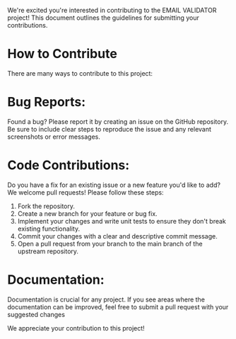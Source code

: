 We're excited you're interested in contributing to the EMAIL VALIDATOR project! This document outlines the guidelines for submitting your contributions.

# How to Contribute
There are many ways to contribute to this project:

# Bug Reports:<br>
Found a bug? Please report it by creating an issue on the GitHub repository. Be sure to include clear steps to reproduce the issue and any relevant screenshots or error messages.

# Code Contributions:<br>
Do you have a fix for an existing issue or a new feature you'd like to add? We welcome pull requests! Please follow these steps:<br>
1. Fork the repository.<br>
2. Create a new branch for your feature or bug fix.<br>
3. Implement your changes and write unit tests to ensure they don't break existing functionality.<br>
4. Commit your changes with a clear and descriptive commit message.<br>
5. Open a pull request from your branch to the main branch of the upstream repository.<br>

# Documentation:<br>
Documentation is crucial for any project. If you see areas where the documentation can be improved, feel free to submit a pull request with your suggested changes

We appreciate your contribution to this project!

